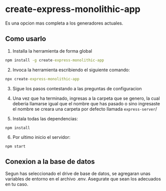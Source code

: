 # create-express-monolithic-app

Es una opcion mas completa a los generadores actuales. 


## Como usarlo

1. Installa la herramienta de forma global

```cmd
npm install -g create-express-monolithic-app
```

2. Invoca la herramienta escribiendo el siguiente comando:

```cmd
npx create-express-monolithic-app
```

3. Sigue los pasos contestando a las preguntas de configuracion


4. Una vez que ha terminado, ingresas a la carpeta que se genero, la cual deberia llamarse igual que el nombre que has pasado o sino ingresaste el nombre se creara
una carpeta por defecto llamada `express-server`/

5. Instala todas las dependencias:

```
npm install
```

6. Por ultimo inicio el servidor:

```
npm start
```

## Conexion a la base de datos

Segun has seleccionado el drive de base de datos, se agregaran
unas variables de entorno en el archivo .env. Asegurate que sean 
los adecuados en tu caso.


